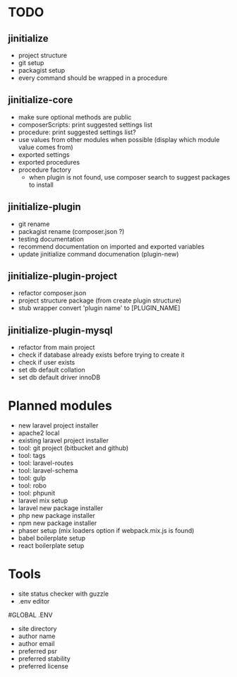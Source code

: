 # TODO

## jinitialize

* project structure
* git setup
* packagist setup
* every command should be wrapped in a procedure


## jinitialize-core

* make sure optional methods are public
* composerScripts: print suggested settings list
* procedure: print suggested settings list?
* use values from other modules when possible (display which module value comes from)
* exported settings
* exported procedures
* procedure factory
    * when plugin is not found, use composer search to suggest packages to install


## jinitialize-plugin

* git rename
* packagist rename (composer.json ?)
* testing documentation
* recommend documentation on imported and exported variables
* update jinitialize command documenation (plugin-new)


## jinitialize-plugin-project

* refactor composer.json
* project structure package (from create plugin structure)
* stub wrapper convert 'plugin name' to [PLUGIN_NAME]


## jinitialize-plugin-mysql

* refactor from main project
* check if database already exists before trying to create it
* check if user exists
* set db default collation
* set db default driver innoDB





# Planned modules

* new laravel project installer
* apache2 local
* existing laravel project installer
* tool: git project (bitbucket and github)
* tool: tags
* tool: laravel-routes
* tool: laravel-schema
* tool: gulp
* tool: robo
* tool: phpunit
* laravel mix setup
* laravel new package installer
* php new package installer
* npm new package installer
* phaser setup (mix loaders option if webpack.mix.js is found)
* babel boilerplate setup
* react boilerplate setup


# Tools
* site status checker with guzzle
* .env editor

#GLOBAL .ENV
* site directory
* author name
* author email
* preferred psr
* preferred stability
* preferred license
